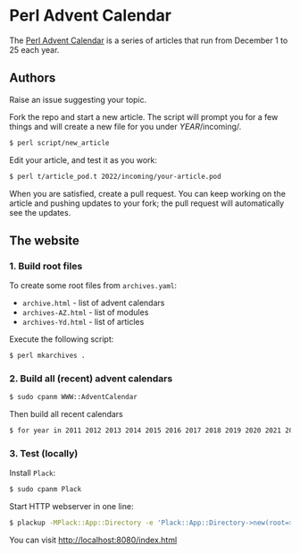 # Perl Advent Calendar

The [Perl Advent Calendar](https://perladvent.org) is a series of
articles that run from December 1 to 25 each year.

## Authors

Raise an issue suggesting your topic.

Fork the repo and start a new article. The script will prompt you
for a few things and will create a new file for you under *YEAR*/incoming/.

```bash
$ perl script/new_article
```

Edit your article, and test it as you work:

```bash
$ perl t/article_pod.t 2022/incoming/your-article.pod
```

When you are satisfied, create a pull request. You can keep working
on the article and pushing updates to your fork; the pull request
will automatically see the updates.

## The website

### 1. Build root files
To create some root files from `archives.yaml`:
- `archive.html` - list of advent calendars
- `archives-AZ.html` - list of modules
- `archives-Yd.html` - list of articles

Execute the following script:
```bash
$ perl mkarchives .
```

### 2. Build all (recent) advent calendars
```bash
$ sudo cpanm WWW::AdventCalendar
```

Then build all recent calendars
```bash
$ for year in 2011 2012 2013 2014 2015 2016 2017 2018 2019 2020 2021 2022; do cd $year && advcal -c advent.ini -o `pwd` && cd ..; done
```

### 3. Test (locally)
Install `Plack`:
```bash
$ sudo cpanm Plack
```

Start HTTP webserver in one line:
```bash
$ plackup -MPlack::App::Directory -e 'Plack::App::Directory->new(root=>".");' -p 8080
```

You can visit [http://localhost:8080/index.html](http://localhost:8080/index.html)

